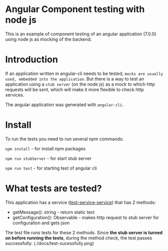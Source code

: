 # Angular Component testing with node js
This is an example of component testing of an angular application (7.0.0) using node js as mocking of the backend.

# Introduction

If an application written in angular-cli needs to be tested, `mocks are usually used, embedded into the application`. But there is a way to test an application using a `stub server` (on the node js) as a mock to which http requests will be sent, which will make it more flexible to check http services.

The angular application was generated with `angular-cli`.

# Install 

To run the tests you need to run several npm commands:

`npm install` - for install npm packages

`npm run stubServer` - for start stub server

`npm run test` - for starting test of angular cli

# What tests are tested?

This application has a service ([test-service-service](./src/app/test-service.service.ts)) that has 2 methods:
* getMessage(): string - return static text
* getConfiguration(): Observable<ConfiguratoinModel> - makes http request to stub server for configuration and gets json
  
The test file runs tests for these 2 methods. Since **the stub server is turned on before running the tests**, during the method check, the test passes successfully:
(./docs/test-sucessfully.png)
